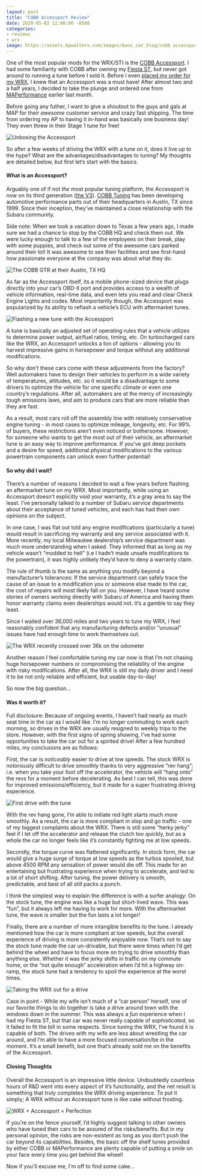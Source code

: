 ```yaml
---
layout: post
title: "COBB Accessport Review"
date: 2020-05-02 12:00:00 -0500
categories:
- reviews
- wrx
image: https://assets.bpwalters.com/images/bens_car_blog/cobb_accessport_review/accessport_mounted.jpg
---
```


<span class="is-first-letter">O</span>ne of the most popular mods for the WRX/STI is the [COBB Accessport](https://www.cobbtuning.com/products/accessport). I had some familiarity with COBB after owning my [Fiesta ST](/garage/fiesta-st), but never got around to running a tune before I sold it. Before I even [placed my order for my WRX](/buying-a-wrx/), I knew that an Accessport was a must have! After almost two and a half years, I decided to take the plunge and ordered one from [MAPerformance](https://maperformance.com) earlier last month.

Before going any futher, I want to give a shoutout to the guys and gals at MAP for their *awesome* customer service and crazy fast shipping. The time from ordering my AP to having it in-hand was basically one business day! They even threw in their Stage 1 tune for free!

![Unboxing the Accessport](https://assets.bpwalters.com/images/bens_car_blog/cobb_accessport_review/accessport_box.jpg)

So after a few weeks of driving the WRX with a tune on it, does it live up to the hype? What are the advantages/disadvantages to tuning? My thoughts are detailed below, but first let’s start with the basics.

#### What is an Accessport?

Arguably one of if not *the* most popular tuning platform, the Accessport is now on its third generation ([the V3](https://www.cobbtuning.com/products/accessport)). [COBB Tuning](https://www.cobbtuning.com/) has been developing automotive performance parts out of their headquarters in Austin, TX since 1999. Since their inception, they’ve maintained a close relationship with the Subaru community.

Side note: When we took a vacation down to Texas a few years ago, I made sure we had a chance to stop by the COBB HQ and check them out. We were lucky enough to talk to a few of the employees on their break, play with some puppies, and check out some of the awesome cars parked around their lot! It was awesome to see their facilities and see first-hand how passionate everyone at the company was about what they do.

![The COBB GTR at their Austin, TX HQ](https://assets.bpwalters.com/images/bens_car_blog/cobb_accessport_review/cobb_hq.jpg)

As far as the Accessport itself, its a mobile phone-sized device that plugs directly into your car’s OBD-II port and provides access to a wealth of vehicle information, real-time data, and even lets you read and clear Check Engine Lights and codes. Most importantly though, the Accessport was popularized by its ability to reflash a vehicle’s ECU with aftermarket tunes.

![Flashing a new tune with the Accessport](https://assets.bpwalters.com/images/bens_car_blog/cobb_accessport_review/flashing_tune.jpg)

A tune is basically an adjusted set of operating rules that a vehicle utilizes to determine power output, air/fuel ratios, timing, etc. On turbocharged cars like the WRX, an Accessport unlocks a ton of options - allowing you to harvest impressive gains in horsepower and torque without any additional modifications.

So why don’t these cars come with these adjustments from the factory? Well automakers have to design their vehicles to perform in a wide variety of temperatures, altitudes, etc. so it would be a disadvantage to some drivers to optimize the vehicle for one specific climate or even one country’s regulations. After all, automakers are at the mercy of increasingly tough emissions laws, and aim to produce cars that are more reliable than they are fast.

As a result, most cars roll off the assembly line with relatively conservative engine tuning - in most cases to optimize mileage, longevity, etc. For 99% of buyers, these restrictions aren’t even noticed or bothersome. However, for someone who wants to get the most out of their vehicle, an aftermarket tune is an easy way to improve performance. If you’ve got deep pockets and a desire for speed, additional physical modifications to the various powertrain components can unlock even further potential!

#### So why did I wait?

There’s a number of reasons I decided to wait a few years before flashing an aftermarket tune on my WRX. Most importantly, while using an Accessport doesn’t explicitly void your warranty, it’s a gray area to say the least. I’ve personally talked to a number of Subaru service departments about their acceptance of tuned vehicles, and each has had their own opinions on the subject.

In one case, I was flat out told any engine modifications (particularly a tune) would result in sacrificing my warranty and any service associated with it. More recently, my local Milwaukee dealership’s service department was much more understanding when I asked. They informed that as long as my vehicle wasn’t “modded to hell” (i.e I hadn’t made unsafe modifications to the powertrain), it was highly unlikely they’d have to deny a warranty claim.

The rule of thumb is the same as anything you modify beyond a manufacturer’s tolerances: If the service department can safely trace the cause of an issue to a modification you or someone else made to the car, the cost of repairs will most likely fall on you. However, I have heard some stories of owners working directly with Subaru of America and having them honor warranty claims even dealerships would not. It’s a gamble to say they least.

Since I waited over 36,000 miles and two years to tune my WRX, I feel reasonably confident that any manufacturing defects and/or “unusual” issues have had enough time to work themselves out.

![The WRX recently crossed over 36k on the odometer](https://assets.bpwalters.com/images/bens_car_blog/cobb_accessport_review/dashboard.jpg)

Another reason I feel comfortable tuning my car now is that I’m not chasing huge horsepower numbers or compromising the reliability of the engine with risky modifications. After all, the WRX is still my daily driver and I need it to be not only reliable and efficient, but usable day-to-day!

So now the big question...

#### Was it worth it?

Full disclosure: Because of ongoing events, I haven’t had nearly as much seat time in the car as I would like. I’m no longer commuting to work each morning, so drives in the WRX are usually resigned to weekly trips to the store. However, with the first signs of spring showing, I’ve had some opportunities to take the car out for a spirited drive! After a few hundred miles, my conclusions are as follows:

First, the car is *noticeably* easier to drive at low speeds. The stock WRX is notoriously difficult to drive smoothly thanks to very aggressive “rev hang”; i.e. when you take your foot off the accelerator, the vehicle will “hang onto” the revs for a moment before decelerating. As best I can tell, this was done for improved emissions/efficiency, but it made for a super frustrating driving experience.

![First drive with the tune](https://assets.bpwalters.com/images/bens_car_blog/cobb_accessport_review/accessport_driving.jpg)

With the rev hang gone, I’m able to initiate red light starts much more smoothly. As a result, the car is more compliant in stop and go traffic - one of my biggest complaints about the WRX. There is still some “herky jerky” feel if I let off the accelerator and release the clutch too quickly, but as a whole the car no longer feels like it’s constantly fighting me at low speeds.

Secondly, the torque curve was flattened significantly. In stock form, the car would give a huge surge of torque at low speeds as the turbos spooled, but above 4500 RPM any sensation of power would die off. This made for an entertaining but frustrating experience when trying to accelerate, and led to a lot of short shifting. After tuning, the power delivery is smooth, predictable, and best of all still packs a punch.

I think the simplest way to explain the difference is with a surfer analogy: On the stock tune, the engine was like a huge but short-lived wave. This was “fun”, but it always left me having to work for more. With the aftermarket tune, the wave is smaller but the fun lasts a lot longer!

Finally, there are a number of more intangible benefits to the tune. I already mentioned how the car is more compliant at low speeds, but the overall experience of driving is more consistently enjoyable now. That’s not to say the stock tune made the car un-drivable, but there were times when I’d get behind the wheel and have to focus more on trying to drive smoothly than anything else. Whether it was the jerky shifts in traffic on my commute home, or the “not quite enough” acceleration when I’d hit a highway on-ramp, the stock tune had a tendency to spoil the experience at the worst times.

![Taking the WRX out for a drive](https://assets.bpwalters.com/images/bens_car_blog/cobb_accessport_review/summer_drive.jpg)

Case in point - While my wife isn’t much of a “car person” herself, one of our favorite things to do together is take a drive around town with the windows down in the summer. This was always a *fun* experience when I had my Fiesta ST, but that car was never really capable of *sophisticated*, so it failed to fit the bill in some respects. Since tuning the WRX, I’ve found it is capable of both. The drives with my wife are less about wrestling the car around, and I’m able to have a more focused conversation/be in the moment. It’s a small benefit, but one that’s already sold me on the benefits of the Accessport.

#### Closing Thoughts

Overall the Accessport is an impressive little device. Undoubtedly countless hours of R&D went into every aspect of it’s functionality, and the net result is something that truly completes the WRX driving experience. To put it simply; A WRX without an Accessport tune is like cake without frosting.

![WRX + Accessport = Perfection](https://assets.bpwalters.com/images/bens_car_blog/cobb_accessport_review/accessport_mounted_close.jpg)

If you’re on the fence yourself, I’d highly suggest talking to other owners who have tuned their cars to be assured of the risks/benefits. But in my personal opinion, the risks are non-existent as long as you don’t push the car beyond its capabilities. Besides, the basic off the shelf tunes provided by either COBB or MAPerformance are plenty capable of putting a smile on your face every time you get behind the wheel!

Now if you'll excuse me, I'm off to find some cake...